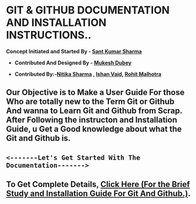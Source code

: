 # **GIT & GITHUB DOCUMENTATION AND INSTALLATION INSTRUCTIONS..**

**Concept Initiated and Started By - [Sant Kumar Sharma](https://github.com/santk97)**


* **Contributed And Designed By - [Mukesh Dubey](https://github.com/MukeshDubey1420)**

* **Contributed By:-[Nitika Sharma](https://github.com/nitikasharma9) , [Ishan Vaid](https://github.com/Ishanvaid9), [Rohit Malhotra](https://github.com/rohitmalhotra1420)**


## Our Objective is to Make a User Guide For those Who are totally new to the Term Git or Github And wanna to Learn Git and Github from Scrap. After Following the instructon and Installation Guide, u Get a Good knowledge about what the Git and Github is.

## `<-------Let's Get Started With The Documentation------->`

## **To Get Complete Details, [Click Here (For the Brief Study and Installation Guide For Git And Github.)](git.md).**
